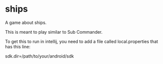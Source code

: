 ships
=====

A game about ships.

This is meant to play similar to Sub Commander.


To get this to run in intellij, you need to add a file called local.properties that has this line:

sdk.dir=/path/to/your/android/sdk
